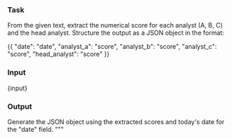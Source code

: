### Task
From the given text, extract the numerical score for each analyst (A, B, C) and the head analyst. Structure the output as a JSON object in the format:

{{
  "date": "date",
  "analyst_a": "score",
  "analyst_b": "score",
  "analyst_c": "score",
  "head_analyst": "score"
}}

### Input
{input}

### Output
Generate the JSON object using the extracted scores and today's date for the "date" field.
"""